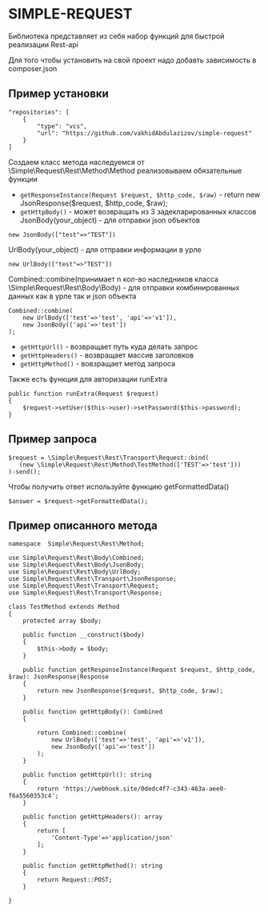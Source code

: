 # SIMPLE-REQUEST
Библиотека представляет из себя набор функций для быстрой реализации Rest-api 

Для того чтобы установить на свой проект надо добавть зависимость в composer.json

## Пример установки
```
"repositories": [
    {
        "type": "vcs",
        "url": "https://github.com/vakhidAbdulazizov/simple-request"
    }
]
```

Создаем класс метода наследуемся от \Simple\Request\Rest\Method\Method реализовываем обязательные функции

* `getResponseInstance(Request $request, $http_code, $raw)` -  return new JsonResponse($request, $http_code, $raw);
* `getHttpBody()` -  может возвращать из 3 задекларированных классов 
JsonBody(your_object) - для отправки json объектов 
```
new JsonBody(["test"=>"TEST"])
```
UrlBody(your_object) - для отправки информации в урле
```
new UrlBody(["test"=>"TEST"])

```
Combined::combine(принимает n кол-во наследников класса \Simple\Request\Rest\Body\Body) - для отправки комбинированных данных как в урле так и json объекта

```
Combined::combine(
    new UrlBody(['test'=>'test', 'api'=>'v1']),
    new JsonBody(['api'=>'test'])
);
```

* `getHttpUrl()` - возвращает путь куда делать запрос
* `getHttpHeaders()` - возвращает массив заголовков
* `getHttpMethod()` - вовзращает метод запроса

Также есть функция для авторизации runExtra

```
public function runExtra(Request $request)
{
    $request->setUser($this->user)->setPassword($this->password);
}
```

## Пример запроса 
```
$request = \Simple\Request\Rest\Transport\Request::bind(
   (new \Simple\Request\Rest\Method\TestMethod(['TEST'=>'test']))
)-send();

```
Чтобы получить ответ используйте функцию getFormattedData()
```
$answer = $request->getFormattedData();
```

## Пример описанного метода

```
namespace  Simple\Request\Rest\Method;

use Simple\Request\Rest\Body\Combined;
use Simple\Request\Rest\Body\JsonBody;
use Simple\Request\Rest\Body\UrlBody;
use Simple\Request\Rest\Transport\JsonResponse;
use Simple\Request\Rest\Transport\Request;
use Simple\Request\Rest\Transport\Response;

class TestMethod extends Method
{
    protected array $body;

    public function __construct($body)
    {
        $this->body = $body;
    }

    public function getResponseInstance(Request $request, $http_code, $raw): JsonResponse|Response
    {
        return new JsonResponse($request, $http_code, $raw);
    }

    public function getHttpBody(): Combined
    {

        return Combined::combine(
            new UrlBody(['test'=>'test', 'api'=>'v1']),
            new JsonBody(['api'=>'test'])
        );
    }

    public function getHttpUrl(): string
    {
        return 'https://webhook.site/0dedc4f7-c343-463a-aee0-f6a5560353c4';
    }

    public function getHttpHeaders(): array
    {
        return [
            'Content-Type'=>'application/json'
        ];
    }

    public function getHttpMethod(): string
    {
        return Request::POST;
    }

}
```
 
